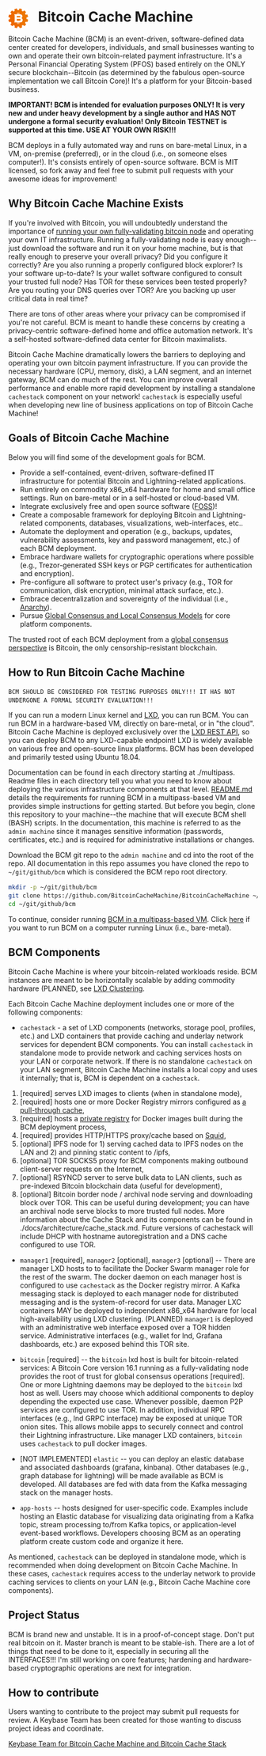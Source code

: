 
# <img src="./resources/bcmlogo_super_small.png" alt="Bitcoin Cache Machine Logo" style="float: left; margin-right: 20px;" /> Bitcoin Cache Machine

Bitcoin Cache Machine (BCM) is an event-driven, software-defined data center created for developers, individuals, and small businesses wanting to own and operate their own bitcoin-related payment infrastructure. It's a Personal Financial Operating System (PFOS) based entirely on the ONLY secure blockchain--Bitcoin (as determined by the fabulous open-source implementation we call Bitcoin Core)! It's a platform for your Bitcoin-based business.

**IMPORTANT! BCM is intended for evaluation purposes ONLY! It is very new and under heavy development by a single author and HAS NOT undergone a formal security evaluation! Only Bitcoin TESTNET is supported at this time. USE AT YOUR OWN RISK!!!**

BCM deploys in a fully automated way and runs on bare-metal Linux, in a VM, on-premise (preferred), or in the cloud (i.e., on someone elses computer!). It's consists entirely of open-source software. BCM is MIT licensed, so fork away and feel free to submit pull requests with your awesome ideas for improvement!

## Why Bitcoin Cache Machine Exists

If you're involved with Bitcoin, you will undoubtedly understand the importance of [running your own fully-validating bitcoin node](https://medium.com/@lopp/securing-your-financial-sovereignty-3af6fe834603) and operating your own IT infrastructure. Running a fully-validating node is easy enough--just download the software and run it on your home machine, but is that really enough to preserve your overall privacy? Did you configure it correctly? Are you also running a properly configured block explorer? Is your software up-to-date? Is your wallet software configured to consult your trusted full node? Has TOR for these services been tested properly? Are you routing your DNS queries over TOR? Are you backing up user critical data in real time?

There are tons of other areas where your privacy can be compromised if you're not careful. BCM is meant to handle these concerns by creating a privacy-centric software-defined home and office automation network. It's a self-hosted software-defined data center for Bitcoin maximalists.

Bitcoin Cache Machine dramatically lowers the barriers to deploying and operating your own bitcoin payment infrastructure. If you can provide the necessary hardware (CPU, memory, disk), a LAN segment, and an internet gateway, BCM can do much of the rest. You can improve overall performance and enable more rapid development by installing a standalone `cachestack` component on your network! `cachestack` is especially useful when developing new line of business applications on top of Bitcoin Cache Machine!

## Goals of Bitcoin Cache Machine

Below you will find some of the development goals for BCM.

* Provide a self-contained, event-driven, software-defined IT infrastructure for potential Bitcoin and Lightning-related applications.
* Run entirely on commodity x86_x64 hardware for home and small office settings. Run on bare-metal or in a self-hosted or cloud-based VM.
* Integrate exclusively free and open source software ([FOSS](https://en.wikipedia.org/wiki/Free_and_open-source_software))!
* Create a composable framework for deploying Bitcoin and Lightning-related components, databases, visualizations, web-interfaces, etc..
* Automate the deployment and operation (e.g., backups, updates, vulnerability assessments, key and password management, etc.) of each BCM deployment.
* Embrace hardware wallets for cryptographic operations where possible (e.g., Trezor-generated SSH keys or PGP certificates for authentication and encryption).
* Pre-configure all software to protect user's privacy (e.g., TOR for communication, disk encryption, minimal attack surface, etc.).
* Embrace decentralization and sovereignty of the individual (i.e., [Anarchy](https://en.wikipedia.org/wiki/Anarchy)).
* Pursue [Global Consensus and Local Consensus Models](https://twitter.com/SarahJamieLewis/status/1016832509709914112) for core platform components.

The trusted root of each BCM deployment from a [global consensus perspective](https://fieldnotes.resistant.tech/dags-and-decentralization/) is Bitcoin, the only censorship-resistant blockchain.

## How to Run Bitcoin Cache Machine

`BCM SHOULD BE CONSIDERED FOR TESTING PURPOSES ONLY!!! IT HAS NOT UNDERGONE A FORMAL SECURITY EVALUATION!!!`

If you can run a modern Linux kernel and [LXD](https://linuxcontainers.org/lxd/), you can run BCM. You can run BCM in a hardware-based VM, directly on bare-metal, or in "the cloud". Bitcoin Cache Machine is deployed exclusively over the [LXD REST API](https://github.com/lxc/lxd/blob/master/doc/rest-api.md), so you can deploy BCM to any LXD-capable endpoint! LXD is widely available on various free and open-source linux platforms. BCM has been developed and primarily tested using Ubuntu 18.04.

Documentation can be found in each directory starting at ./multipass. Readme files in each directory tell you what you need to know about deploying the various infrastructure components at that level. [README.md](./multipass/README.md) details the requirements for running BCM in a multipass-based VM and provides simple instructions for getting started. But before you begin, clone this repository to your machine--the machine that will execute BCM shell (BASH) scripts. In the documentation, this machine is referred to as the `admin machine` since it manages sensitive information (passwords, certificates, etc.) and is required for administrative installations or changes.

Download the BCM git repo to the `admin machine` and cd into the root of the repo. All documentation in this repo assumes you have cloned the repo to `~/git/github/bcm` which is considered the BCM repo root directory.

```bash
mkdir -p ~/git/github/bcm
git clone https://github.com/BitcoinCacheMachine/BitcoinCacheMachine ~/git/github/bcm
cd ~/git/github/bcm
```

To continue, consider running [BCM in a multipass-based VM](./multipass). Click [here](./docs/installation/baremetal.md) if you want to run BCM on a computer running Linux (i.e., bare-metal).

## BCM Components

Bitcoin Cache Machine is where your bitcoin-related workloads reside. BCM instances are meant to be horizontally scalable by adding commodity hardware (PLANNED, see [LXD Clustering](https://lxd.readthedocs.io/en/latest/clustering/).

Each Bitcoin Cache Machine deployment includes one or more of the following components:

* `cachestack` - a set of LXD components (networks, storage pool, profiles, etc.) and LXD containers that provide caching and underlay network services for dependent BCM components. You can install `cachestack` in standalone mode to provide network and caching services hosts on your LAN or corporate network. If there is no standalone `cachestack` on your LAN segment, Bitcoin Cache Machine installs a local copy and uses it internally; that is, BCM is dependent on a `cachestack`.

1) [required] serves LXD images to clients (when in standalone mode),
2) [required] hosts one or more Docker Registry mirrors configured as [a pull-through cache](https://docs.docker.com/registry/recipes/mirror/),
3) [required] hosts a [private registry](https://docs.docker.com/registry/deploying/) for Docker images built during the BCM deployment process,
4) [required] provides HTTP/HTTPS proxy/cache based on [Squid](http://www.squid-cache.org/),
5) [optional] IPFS node for 1) serving cached data to IPFS nodes on the LAN and 2) and pinning static content to /ipfs,
6) [optional] TOR SOCKS5 proxy for BCM components making outbound client-server requests on the Internet,
6) [optional] RSYNCD server to serve bulk data to LAN clients, such as pre-indexed Bitcoin blockchain data (useful for development),
5) [optional] Bitcoin border node / archival node serving and downloading block over TOR. This can be useful during development; you can have an archival node serve blocks to more trusted full nodes. More information about the Cache Stack and its components can be found in ./docs/architecture/cache_stack.md. Future versions of cachestack will include DHCP with hostname autoregistration and a DNS cache configured to use TOR.

* `manager1` [required], `manager2` [optional], `manager3` [optional] -- There are manager LXD hosts to to facilitate the Docker Swarm manager role for the rest of the swarm. The docker daemon on each manager host is configured to use `cachestack` as the Docker registry mirror. A Kafka messaging stack is deployed to each manager node for distributed messaging and is the system-of-record for user data. Manager LXC containers MAY be deployed to independent x86_x64 hardware for local high-availability using LXD clustering.  (PLANNED) `manager1` is deployed with an administrative web interface exposed over a TOR hidden service. Administrative interfaces (e.g., wallet for lnd, Grafana dashboards, etc.) are exposed behind this TOR site.

* `bitcoin` [required] -- the `bitcoin` lxd host is built for bitcoin-related services: A Bitcoin Core version 16.1 running as a fully-validating node provides the root of trust for global consensus operations [required]. One or more Lightning daemons may be deployed to the `bitcoin` lxd host as well. Users may choose which additional components to deploy depending the expected use case. Whenever possible, daemon P2P services are configured to use TOR. In addition, individual RPC interfaces (e.g., lnd GRPC interface) may be exposed at unique TOR onion sites. This allows mobile apps to securely connect and control their Lightning infrastructure. Like manager LXD containers, `bitcoin` uses `cachestack` to pull docker images.

* [NOT IMPLEMENTED] `elastic` -- you can deploy an elastic database and associated dashboards (grafana, kinbana). Other databases (e.g., graph database for lightning) will be made available as BCM is developed. All databases are fed with data from the Kafka messaging stack on the manager hosts.

* `app-hosts` -- hosts designed for user-specific code. Examples include hosting an Elastic database for visualizing data originating from a Kafka topic, stream processing to/from Kafka topics, or application-level event-based workflows. Developers choosing BCM as an operating platform create custom code and organize it here.

As mentioned, `cachestack` can be deployed in standalone mode, which is recommended when doing development on Bitcoin Cache Machine. In these cases, `cachestack` requires access to the underlay network to provide caching services to clients on your LAN (e.g., Bitcoin Cache Machine core components).

## Project Status

BCM is brand new and unstable. It is in a proof-of-concept stage. Don't put real bitcoin on it. Master branch is meant to be stable-ish. There are a lot of things that need to be done to it, especially in securing all the INTERFACES!!! I'm still working on core features; hardening and hardware-based cryptographic operations are next for integration.

## How to contribute

Users wanting to contribute to the project may submit pull requests for review. A Keybase Team has been created for those wanting to discuss project ideas and coordinate.

[Keybase Team for Bitcoin Cache Machine and Bitcoin Cache Stack](https://keybase.io/team/btccachemachine)